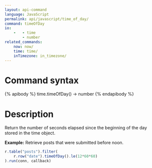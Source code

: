 ```yaml
---
layout: api-command
language: JavaScript
permalink: api/javascript/time_of_day/
command: timeOfDay
io:
    -   - time
        - number
related_commands:
    now: now/
    time: time/
    inTimezone: in_timezone/
---
```


# Command syntax #

{% apibody %}
time.timeOfDay() &rarr; number
{% endapibody %}

# Description #

Return the number of seconds elapsed since the beginning of the day stored in the time object.

__Example:__ Retrieve posts that were submitted before noon.

```javascript
r.table("posts").filter(
    r.row("date").timeOfDay().le(12*60*60)
).run(conn, callback)
```




